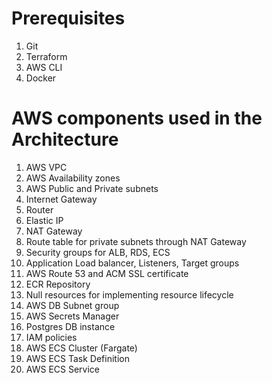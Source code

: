 

# Prerequisites
1)	Git
2)	Terraform
3)	AWS CLI
4)	Docker

# AWS components used in the Architecture

1)	AWS VPC
2)	AWS Availability zones
3)	AWS Public and Private subnets
4)	Internet Gateway
5)	Router
6)	Elastic IP
7)	NAT Gateway
8)	Route table for private subnets through NAT Gateway
9)	Security groups for ALB, RDS, ECS
10)	Application Load balancer, Listeners, Target groups
11)	AWS Route 53 and ACM SSL certificate 
12)	ECR Repository
13)	Null resources for implementing resource lifecycle
14)	 AWS DB Subnet group
15)	AWS Secrets Manager
16)	Postgres DB instance
17)	IAM policies 
18)	AWS ECS Cluster (Fargate)
19)	AWS ECS Task Definition
20)	AWS ECS Service
